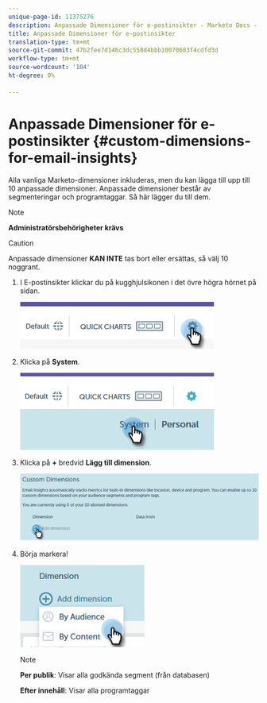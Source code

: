 ```yaml
---
unique-page-id: 11375276
description: Anpassade Dimensioner för e-postinsikter - Marketo Docs - Produktdokumentation
title: Anpassade Dimensioner för e-postinsikter
translation-type: tm+mt
source-git-commit: 47b2fee7d146c3dc558d4bbb10070683f4cdfd3d
workflow-type: tm+mt
source-wordcount: '104'
ht-degree: 0%

---
```



# Anpassade Dimensioner för e-postinsikter {#custom-dimensions-for-email-insights}

Alla vanliga Marketo-dimensioner inkluderas, men du kan lägga till upp till 10 anpassade dimensioner. Anpassade dimensioner består av segmenteringar och programtaggar. Så här lägger du till dem.

>[!NOTE]
>
>**Administratörsbehörigheter krävs**

>[!CAUTION]
>
>Anpassade dimensioner **KAN INTE** tas bort eller ersättas, så välj 10 noggrant.

1. I E-postinsikter klickar du på kugghjulsikonen i det övre högra hörnet på sidan.

   ![](assets/cd1.png)

1. Klicka på **System**.

   ![](assets/cd2.png)

1. Klicka på **+** bredvid **Lägg till dimension**.

   ![](assets/cd3.png)

1. Börja markera!

   ![](assets/cd4.png)

   >[!NOTE]
   >
   >**Per publik**: Visar alla godkända segment (från databasen)
   >
   >
   >**Efter innehåll**: Visar alla programtaggar

